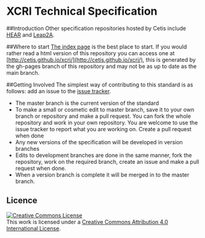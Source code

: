 # XCRI Technical Specification

##Introduction
 Other specification repositories hosted by Cetis include [HEAR](https://github.com/Cetis/hear/) and [Leap2A](https://github.com/Cetis/leap2a).

##Where to start
[The index page](https://github.com/Cetis/xcri/blob/master/xcri/index.md) is the best place to start. If you would rather read a html version of this repository you can access one at [http://cetis.github.io/xcri/](http://cetis.github.io/xcri/), this is generated by the gh-pages branch of this repository and may not be as up to date as the main branch.

##Getting Involved
The simplest way of contributing to this standard is as follows: add an issue to the [issue tracker](https://github.com/Cetis/xcri/issues).

- The master branch is the current version of the standard
- To make a small or cosmetic edit to master branch, save it to your own branch or repository and make a pull request.  You can fork the whole repository and work in your own repository. You are welcome to use the issue tracker to report what you are working on. Create a pull request when done
- Any new versions of the specification will be developed in version branches
- Edits to development branches are done in the same manner, fork the repository, work on the required branch, create an issue and make a pull request when done.
- When a version branch is complete it will be merged in to the master branch.
 
## Licence
<a rel="license" href="http://creativecommons.org/licenses/by/4.0/"><img alt="Creative Commons License" style="border-width:0" src="https://i.creativecommons.org/l/by/4.0/88x31.png" /></a><br />This work is licensed under a <a rel="license" href="http://creativecommons.org/licenses/by/4.0/">Creative Commons Attribution 4.0 International License</a>.
